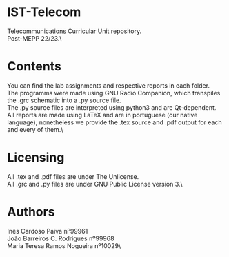 # IST-Telecom
Telecommunications Curricular Unit repository.\
Post-MEPP 22/23.\

# Contents
You can find the lab assignments and respective reports in each folder.\
The programms were made using GNU Radio Companion, which transpiles the .grc schematic into a .py source file.\
The .py source files are interpreted using python3 and are Qt-dependent.\
All reports are made using LaTeX and are in portuguese (our native language), nonetheless we provide the .tex source and .pdf output for each and every of them.\

# Licensing
All .tex and .pdf files are under The Unlicense.\
All .grc and .py files are under GNU Public License version 3.\

# Authors
Inês Cardoso Paiva nº99961\
João Barreiros C. Rodrigues nº99968\
Maria Teresa Ramos Nogueira nº10029\
